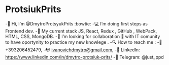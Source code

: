 # ProtsiukPrits
-👋 Hi, I’m @DmytroProtsyukPrits :bowtie:
-💻 I’m doing first steps as Frontend dev. 
-🌱 My current stack JS, React, Redux , GitHub , WebPack, HTML, CSS, MongoDB.
-👀 I’m looking for collaboration 📣 with IT comunity to have oportynity to practice my new knowlege .
-🔍 How to reach me :
-📱 +393206452479,
-📭 ivanovichdmytro@gmail.com,
-💼 LinkedIn: https://www.linkedin.com/in/dmytro-protsiuk-prits/
-💬 Telegram: @just_ppd
